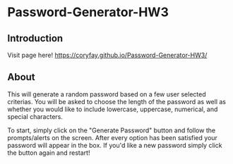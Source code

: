 # Password-Generator-HW3

## Introduction
  Visit page here! https://coryfay.github.io/Password-Generator-HW3/

## About
  This will generate a random password based on a few user selected criterias. You will be asked to choose the length of the password as well as whether you would like to include lowercase, uppercase, numerical, and special characters. 
  
  To start, simply click on the "Generate Password" button and follow the prompts/alerts on the screen. After every option has been satisfied your password will appear in the box. If you'd like a new password simply click the button again and restart!
  

